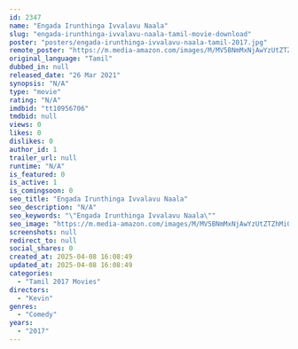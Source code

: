 ```yaml
---
id: 2347
name: "Engada Irunthinga Ivvalavu Naala"
slug: "engada-irunthinga-ivvalavu-naala-tamil-movie-download"
poster: "posters/engada-irunthinga-ivvalavu-naala-tamil-2017.jpg"
remote_poster: "https://m.media-amazon.com/images/M/MV5BNmMxNjAwYzUtZTZhMi00ODEwLWIyNmEtZGNmMWYyNTU4NGFiXkEyXkFqcGdeQXVyMTI1NDAzMzM0._V1_SX300.jpg"
original_language: "Tamil"
dubbed_in: null
released_date: "26 Mar 2021"
synopsis: "N/A"
type: "movie"
rating: "N/A"
imdbid: "tt10956706"
tmdbid: null
views: 0
likes: 0
dislikes: 0
author_id: 1
trailer_url: null
runtime: "N/A"
is_featured: 0
is_active: 1
is_comingsoon: 0
seo_title: "Engada Irunthinga Ivvalavu Naala"
seo_description: "N/A"
seo_keywords: "\"Engada Irunthinga Ivvalavu Naala\""
seo_image: "https://m.media-amazon.com/images/M/MV5BNmMxNjAwYzUtZTZhMi00ODEwLWIyNmEtZGNmMWYyNTU4NGFiXkEyXkFqcGdeQXVyMTI1NDAzMzM0._V1_SX300.jpg"
screenshots: null
redirect_to: null
social_shares: 0
created_at: 2025-04-08 16:08:49
updated_at: 2025-04-08 16:08:49
categories:
  - "Tamil 2017 Movies"
directors:
  - "Kevin"
genres:
  - "Comedy"
years:
  - "2017"
---
```

